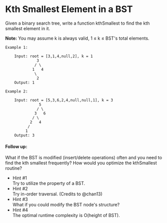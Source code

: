 # Kth Smallest Element in a BST

Given a binary search tree, write a function kthSmallest to find the kth smallest element in it.

**Note:**
You may assume k is always valid, 1 ≤ k ≤ BST's total elements.

    Example 1:

        Input: root = [3,1,4,null,2], k = 1
                  3
                 / \
                1   4
                 \
                  2
        Output: 1

    Example 2:

        Input: root = [5,3,6,2,4,null,null,1], k = 3
                   5
                  / \
                 3   6
                / \
               2   4
              /
             1
        Output: 3


#### Follow up:
What if the BST is modified (insert/delete operations) often and you need to find the kth smallest frequently? How would you optimize the kthSmallest routine?

* Hint #1  
    Try to utilize the property of a BST.
* Hint #2  
    Try in-order traversal. (Credits to @chan13)
* Hint #3  
    What if you could modify the BST node's structure?
* Hint #4  
    The optimal runtime complexity is O(height of BST).
    